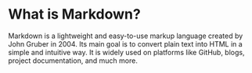 <!-- 
layout: default

title: What is Markdown?
meta-title: Know more about MD!
meta-author: guicodes
meta-keywords: code, javascript
meta-description: in this article you will know more about Markdown.

meta-og-title: Know MD!
meta-og-description: Look this article.
meta-og-image: https://pix.br/img.png

meta-twitter-title: Know More
meta-twitter-image: https://pix.br/img.png
meta-twitter-card: https://pix.br/img.png
meta-twitter-description: in this article you will know more about Markdown.
-->

# What is Markdown?

Markdown is a lightweight and easy-to-use markup language created by John Gruber in 2004. Its main goal is to convert plain text into HTML in a simple and intuitive way. It is widely used on platforms like GitHub, blogs, project documentation, and much more.